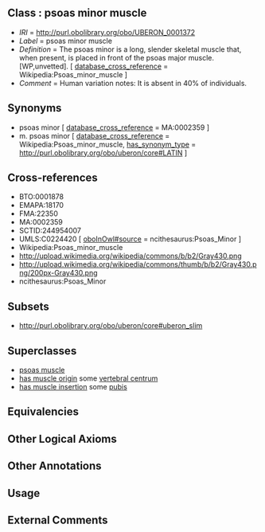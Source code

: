 
## Class : psoas minor muscle

 * *IRI* = http://purl.obolibrary.org/obo/UBERON_0001372
 * *Label* = psoas minor muscle
 * *Definition* = The psoas minor is a long, slender skeletal muscle that, when present, is placed in front of the psoas major muscle.  [WP,unvetted]. [ [database_cross_reference](../../ef/oboInOwl#hasDbXref.md) = Wikipedia:Psoas_minor_muscle ]
 * *Comment* = Human variation notes: It is absent in 40% of individuals.

## Synonyms

 * psoas minor [ [database_cross_reference](../../ef/oboInOwl#hasDbXref.md) = MA:0002359 ]
 * m. psoas minor [ [database_cross_reference](../../ef/oboInOwl#hasDbXref.md) = Wikipedia:Psoas_minor_muscle, [has_synonym_type](../../pe/oboInOwl#hasSynonymType.md) = http://purl.obolibrary.org/obo/uberon/core#LATIN ]

## Cross-references

 * BTO:0001878
 * EMAPA:18170
 * FMA:22350
 * MA:0002359
 * SCTID:244954007
 * UMLS:C0224420 [ [oboInOwl#source](../../ce/oboInOwl#source.md) = ncithesaurus:Psoas_Minor ]
 * Wikipedia:Psoas_minor_muscle
 * http://upload.wikimedia.org/wikipedia/commons/b/b2/Gray430.png
 * http://upload.wikimedia.org/wikipedia/commons/thumb/b/b2/Gray430.png/200px-Gray430.png
 * ncithesaurus:Psoas_Minor

## Subsets

 * http://purl.obolibrary.org/obo/uberon/core#uberon_slim

## Superclasses

 * [psoas muscle](../../UBERON/50/UBERON_0008450.md)
 * [has muscle origin](../../RO/72/RO_0002372.md) some [vertebral centrum](../../UBERON/75/UBERON_0001075.md)
 * [has muscle insertion](../../RO/73/RO_0002373.md) some [pubis](../../UBERON/75/UBERON_0001275.md)

## Equivalencies


## Other Logical Axioms


## Other Annotations


## Usage


## External Comments

